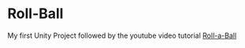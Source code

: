 # Roll-Ball

My first Unity Project followed by the youtube video tutorial [Roll-a-Ball](https://www.youtube.com/watch?v=zlnJP0vloDg&list=PL-ptF2slHtJAYSWWJ8aqbf1a5tu9u7pAb)
